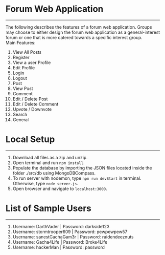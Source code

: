 # Forum Web Application

---

The following describes the features of a forum web application. Groups may choose to
either design the forum web application as a general-interest forum or one that is more
catered towards a specific interest group. <br>
Main Features:

1. View All Posts
2. Register
3. View a user Profile
4. Edit Profile
5. Login
6. Logout
7. Post
8. View Post
9. Comment
10. Edit / Delete Post
11. Edit / Delete Comment
12. Upvote / Downvote
13. Search
14. General

# Local Setup

---

1. Download all files as a zip and unzip.
2. Open terminal and run `npm install`.
3. Populate the database by importing the JSON files located inside the folder ./src/db using MongoDBCompass.
4. To run server with nodemon, type `npm run devStart` in terminal. Otherwise, type `node server.js`.
5. Open browser and navigate to `localhost:3000`.

# List of Sample Users

---
1. Username: DarthVader | Password: darkside123
2. Username: stormtrooper609 | Password: pewpewpew57
3. Username: sanestGachaGam3r | Password: raidendeeznuts
4. Username: Gacha4Life | Password: Broke4Life
5. Username: hackerMan | Password: password